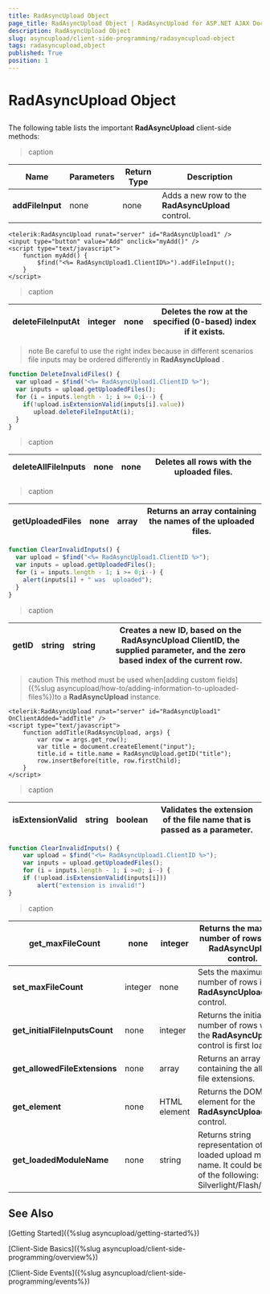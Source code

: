 ```yaml
---
title: RadAsyncUpload Object
page_title: RadAsyncUpload Object | RadAsyncUpload for ASP.NET AJAX Documentation
description: RadAsyncUpload Object
slug: asyncupload/client-side-programming/radasyncupload-object
tags: radasyncupload,object
published: True
position: 1
---
```


# RadAsyncUpload Object

## 

The following table lists the important **RadAsyncUpload** client-side methods:


>caption  

| Name | Parameters | Return Type | Description |
| ------ | ------ | ------ | ------ |
| **addFileInput** |none|none|Adds a new row to the **RadAsyncUpload** control.|

````ASPNET
<telerik:RadAsyncUpload runat="server" id="RadAsyncUpload1" />
<input type="button" value="Add" onclick="myAdd()" />
<script type="text/javascript">
    function myAdd() {
        $find("<%= RadAsyncUpload1.ClientID%>").addFileInput();
    }
</script>
````

>caption  

|  **deleteFileInputAt**  | integer | none | Deletes the row at the specified (0-based) index if it exists. |
| ------ | ------ | ------ | ------ |

>note Be careful to use the right index because in different scenarios file inputs may be ordered differently in **RadAsyncUpload** .
>

````JavaScript
function DeleteInvalidFiles() {
  var upload = $find("<%= RadAsyncUpload1.ClientID %>");
  var inputs = upload.getUploadedFiles();
  for (i = inputs.length - 1; i >= 0;i--) {
    if(!upload.isExtensionValid(inputs[i].value))
       upload.deleteFileInputAt(i);
  }
}		
````
>caption  

|  **deleteAllFileInputs**  | none | none | Deletes all rows with the uploaded files. |
| ------ | ------ | ------ | ------ |

>caption  

|  **getUploadedFiles**  | none | array | Returns an array containing the names of the uploaded files. |
| ------ | ------ | ------ | ------ |

````JavaScript
function ClearInvalidInputs() {
  var upload = $find("<%= RadAsyncUpload1.ClientID %>");
  var inputs = upload.getUploadedFiles();
  for (i = inputs.length - 1; i >= 0;i--) {
    alert(inputs[i] + " was  uploaded");    
  }
}			
````

>caption  

|  **getID**  | string | string | Creates a new ID, based on the **RadAsyncUpload** ClientID, the supplied parameter, and the zero based index of the current row. |
| ------ | ------ | ------ | ------ |

>caution This method must be used when[adding custom fields]({%slug asyncupload/how-to/adding-information-to-uploaded-files%})to a **RadAsyncUpload** instance.
>

````ASPNET
<telerik:RadAsyncUpload runat="server" id="RadAsyncUpload1" OnClientAdded="addTitle" />
<script type="text/javascript">
    function addTitle(RadAsyncUpload, args) {
        var row = args.get_row();
        var title = document.createElement("input");
        title.id = title.name = RadAsyncUpload.getID("title");
        row.insertBefore(title, row.firstChild);
    }
</script>
````

>caption  

|  **isExtensionValid**  | string | boolean | Validates the extension of the file name that is passed as a parameter. |
| ------ | ------ | ------ | ------ |

````JavaScript
function ClearInvalidInputs() {
	var upload = $find("<%= RadAsyncUpload1.ClientID %>");
	var inputs = upload.getUploadedFiles();
	for (i = inputs.length - 1; i >=0; i--) {
	if (!upload.isExtensionValid(inputs[i]))
		alert("extension is invalid!")	  
}		
````

>caption  

|  **get_maxFileCount**  | none | integer | Returns the maximum number of rows in the **RadAsyncUpload** control. |
| ------ | ------ | ------ | ------ |
| **set_maxFileCount** |integer|none|Sets the maximum number of rows in the **RadAsyncUpload** control.|
| **get_initialFileInputsCount** |none|integer|Returns the initial number of rows when the **RadAsyncUpload** control is first loaded.|
| **get_allowedFileExtensions** |none|array|Returns an array containing the allowed file extensions.|
| **get_element** |none|HTML element|Returns the DOM element for the **RadAsyncUpload** control.|
| **get_loadedModuleName** |none|string|Returns string representation of the loaded upload module name. It could be one of the following: Silverlight/Flash/IFrame|

## See Also

[Getting Started]({%slug asyncupload/getting-started%})

[Client-Side Basics]({%slug asyncupload/client-side-programming/overview%})

[Client-Side Events]({%slug asyncupload/client-side-programming/events%})
